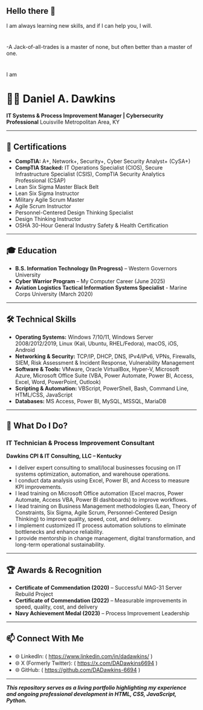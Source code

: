 ## Hello there 👋
I am always learning new skills, and if I can help you, I will. 
#
-A Jack-of-all-trades is a master of none, but often better than a master of one. 
#
I am
# 👨‍💻 Daniel A. Dawkins  
**IT Systems & Process Improvement Manager | Cybersecurity Professional**   Louisville Metropolitan Area, KY 

---

## 📜 Certifications

- **CompTIA:** A+, Network+, Security+, Cyber Security Analyst+ (CySA+)
- **CompTIA Stacked:** IT Operations Specialist (CIOS), Secure Infrastructure Specialist (CSIS), CompTIA Security Analytics Professional (CSAP)  
- Lean Six Sigma Master Black Belt 
- Lean Six Sigma Instructor  
- Military Agile Scrum Master
- Agile Scrum Instructor  
- Personnel-Centered Design Thinking Specialist
- Design Thinking Instructor
- OSHA 30-Hour General Industry Safety & Health Certification  

---

## 🎓 Education

- **B.S. Information Technology (In Progress)** – Western Governors University 
- **Cyber Warrior Program** – My Computer Career (June 2025)  
- **Aviation Logistics Tactical Information Systems Specialist** - Marine Corps University (March 2020)

---

## 🛠️ Technical Skills

- **Operating Systems:** Windows 7/10/11, Windows Server 2008/2012/2019, Linux (Kali, Ubuntu, RHEL/Fedora), macOS, iOS, Android  
- **Networking & Security:** TCP/IP, DHCP, DNS, IPv4/IPv6, VPNs, Firewalls, SIEM, Risk Assessment & Incident Response, Vulnerability Management  
- **Software & Tools:** VMware, Oracle VirtualBox, Hyper-V, Microsoft Azure, Microsoft Office Suite (VBA, Power Automate, Power BI, Access, Excel, Word, PowerPoint, Outlook)
- **Scripting & Automation:** VBScript, PowerShell, Bash, Command Line, HTML/CSS, JavaScript
- **Databases:** MS Access, Power BI, MySQL, MSSQL, MariaDB  

---

## 💼 What Do I Do?

### IT Technician & Process Improvement Consultant  
**Dawkins CPI & IT Consulting, LLC – Kentucky** 

- I deliver expert consulting to small/local businesses focusing on IT systems optimization, automation, and warehouse operations.  
- I conduct data analysis using Excel, Power BI, and Access to measure KPI improvements.  
- I lead training on Microsoft Office automation (Excel macros, Power Automate, Access VBA, Power BI dashboards) to improve workflows.
- I lead training on Business Management methodologies (Lean, Theory of Constraints, Six Sigma, Agile Scrum, Personnel-Centered Design Thinking) to improve quality, speed, cost, and delivery.
- I implement customized IT process automation solutions to eliminate bottlenecks and enhance reliability.  
- I provide mentorship in change management, digital transformation, and long-term operational sustainability.  

---

## 🏆 Awards & Recognition

- **Certificate of Commendation (2020)** – Successful MAG-31 Server Rebuild Project  
- **Certificate of Commendation (2022)** – Measurable improvements in speed, quality, cost, and delivery  
- **Navy Achievement Medal (2023)** – Process Improvement Leadership

---

## 📫 Connect With Me  

- 🌐 LinkedIn: ( https://www.linkedin.com/in/dadawkins/ )
- 🌐 X (Formerly Twitter): ( https://x.com/DADawkins6694 )
- 🌐 GitHub: ( https://github.com/DADawkins-6694 )

---

***This repository serves as a living portfolio highlighting my experience and ongoing professional development in HTML, CSS, JavaScript, Python.***
